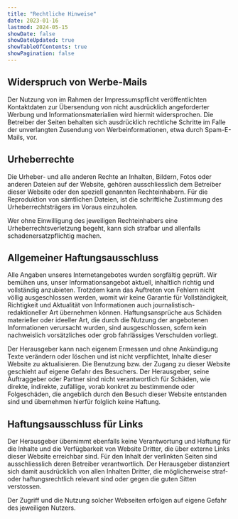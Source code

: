 ```yaml
---
title: "Rechtliche Hinweise"
date: 2023-01-16
lastmod: 2024-05-15
showDate: false
showDateUpdated: true
showTableOfContents: true
showPagination: false
---
```


## Widerspruch von Werbe-Mails

Der Nutzung von im Rahmen der Impressumspflicht veröffentlichten Kontaktdaten
zur Übersendung von nicht ausdrücklich angeforderter Werbung und
Informationsmaterialien wird hiermit widersprochen. Die Betreiber der Seiten
behalten sich ausdrücklich rechtliche Schritte im Falle der unverlangten
Zusendung von Werbeinformationen, etwa durch Spam-E-Mails, vor.

## Urheberrechte

Die Urheber- und alle anderen Rechte an Inhalten, Bildern, Fotos oder anderen
Dateien auf der Website, gehören ausschliesslich dem Betreiber dieser Website
oder den speziell genannten Rechteinhabern. Für die Reproduktion von sämtlichen
Dateien, ist die schriftliche Zustimmung des Urheberrechtsträgers im Voraus
einzuholen.

Wer ohne Einwilligung des jeweiligen Rechteinhabers eine Urheberrechtsverletzung
begeht, kann sich strafbar und allenfalls schadenersatzpflichtig machen.

## Allgemeiner Haftungsausschluss

Alle Angaben unseres Internetangebotes wurden sorgfältig geprüft. Wir bemühen
uns, unser Informationsangebot aktuell, inhaltlich richtig und vollständig
anzubieten. Trotzdem kann das Auftreten von Fehlern nicht völlig ausgeschlossen
werden, womit wir keine Garantie für Vollständigkeit, Richtigkeit und Aktualität
von Informationen auch journalistisch-redaktioneller Art übernehmen können.
Haftungsansprüche aus Schäden materieller oder ideeller Art, die durch die
Nutzung der angebotenen Informationen verursacht wurden, sind ausgeschlossen,
sofern kein nachweislich vorsätzliches oder grob fahrlässiges Verschulden
vorliegt.

Der Herausgeber kann nach eigenem Ermessen und ohne Ankündigung Texte verändern
oder löschen und ist nicht verpflichtet, Inhalte dieser Website zu
aktualisieren. Die Benutzung bzw. der Zugang zu dieser Website geschieht auf
eigene Gefahr des Besuchers. Der Herausgeber, seine Auftraggeber oder Partner
sind nicht verantwortlich für Schäden, wie direkte, indirekte, zufällige, vorab
konkret zu bestimmende oder Folgeschäden, die angeblich durch den Besuch dieser
Website entstanden sind und übernehmen hierfür folglich keine Haftung.

## Haftungsausschluss für Links

Der Herausgeber übernimmt ebenfalls keine Verantwortung und Haftung für die
Inhalte und die Verfügbarkeit von Website Dritter, die über externe Links dieser
Website erreichbar sind. Für den Inhalt der verlinkten Seiten sind
ausschliesslich deren Betreiber verantwortlich. Der Herausgeber distanziert sich
damit ausdrücklich von allen Inhalten Dritter, die möglicherweise straf- oder
haftungsrechtlich relevant sind oder gegen die guten Sitten verstossen.

Der Zugriff und die Nutzung solcher Webseiten erfolgen auf eigene
Gefahr des jeweiligen Nutzers.
